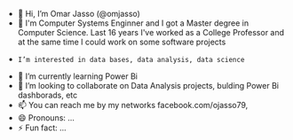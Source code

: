 - 👋 Hi, I’m Omar Jasso (@omjasso)
- 👀 I'm Computer Systems Enginner and I got a Master degree in Computer Science. Last 16 years I've worked as a College Professor and at the same time I could work on some software projects
-     I’m interested in data bases, data analysis, data science
- 🌱 I’m currently learning Power Bi
- 💞️ I’m looking to collaborate on Data Analysis projects, bulding  Power Bi dashborads, etc
- 📫 You can reach me by my networks facebook.com/ojasso79, 
- 😄 Pronouns: ...
- ⚡ Fun fact: ...

<!---
omjasso/omjasso is a ✨ special ✨ repository because its `README.md` (this file) appears on your GitHub profile.
You can click the Preview link to take a look at your changes.
--->
